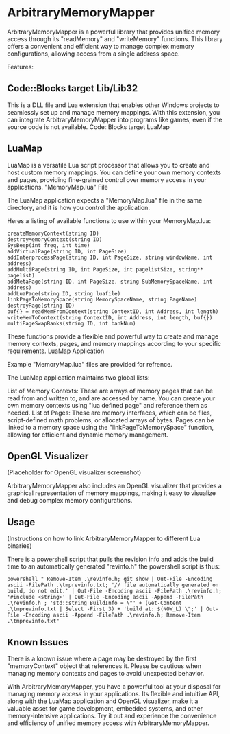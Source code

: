 

# ArbitraryMemoryMapper

ArbitraryMemoryMapper is a powerful library that provides unified memory access through its "readMemory" and "writeMemory" functions.
This library offers a convenient and efficient way to manage complex memory configurations, allowing access from a single address space.

Features:

## Code::Blocks target Lib/Lib32

This is a DLL file and Lua extension that enables other Windows projects to seamlessly set up and manage memory mappings. With this extension, you can integrate ArbitraryMemoryMapper into programs like games, even if the source code is not available.
Code::Blocks target LuaMap

## LuaMap
LuaMap is a versatile Lua script processor that allows you to create and host custom memory mappings. You can define your own memory contexts and pages, providing fine-grained control over memory access in your applications.
"MemoryMap.lua" File

The LuaMap application expects a "MemoryMap.lua" file in the same directory, and it is how you control the application. 

Heres a listing of available functions to use within your MemoryMap.lua:

    createMemoryContext(string ID)
    destroyMemoryContext(string ID)
    SysBeep(int freq, int time)
    addVirtualPage(string ID, int PageSize)
    addInterprocessPage(string ID, int PageSize, string windowName, int address)
    addMultiPage(string ID, int PageSize, int pagelistSize, string** pagelist)
    addMetaPage(string ID, int PageSize, string SubMemorySpaceName, int address)
    addLuaPage(string ID, string luafile)
    linkPageToMemorySpace(string MemorySpaceName, string PageName)
    destroyPage(string ID)
    buf{} = readMemFromContext(string ContextID, int Address, int length)
    writeMemToContext(string ContextID, int Address, int length, buf{})
    multiPageSwapBanks(string ID, int bankNum)

These functions provide a flexible and powerful way to create and manage memory contexts, pages, and memory mappings according to your specific requirements.
LuaMap Application

Example "MemoryMap.lua" files are provided for refrence.

The LuaMap application maintains two global lists:

List of Memory Contexts: These are arrays of memory pages that can be read from and written to, and are accessed by name. You can create your own memory contexts using "lua defined page" and reference them as needed.
List of Pages: These are memory interfaces, which can be files, script-defined math problems, or allocated arrays of bytes. Pages can be linked to a memory space using the "linkPageToMemorySpace" function, allowing for efficient and dynamic memory management.

## OpenGL Visualizer

(Placeholder for OpenGL visualizer screenshot)

ArbitraryMemoryMapper also includes an OpenGL visualizer that provides a graphical representation of memory mappings, making it easy to visualize and debug complex memory configurations.

## Usage

(Instructions on how to link ArbitraryMemoryMapper to different Lua binaries)

There is a powershell script that pulls the revision info and adds the build time to an automatically generated "revinfo.h"
 the powershell script is thus:
 
	powershell " Remove-Item .\revinfo.h; git show | Out-File -Encoding ascii -FilePath .\tmprevinfo.txt; '// file automatically generated on build, do not edit.' | Out-File -Encoding ascii -FilePath .\revinfo.h; '#include <string>' | Out-File -Encoding ascii -Append -FilePath .\revinfo.h ; 'std::string BuildInfo = \"' + (Get-Content .\tmprevinfo.txt | Select -First 3) + 'build at: $(NOW_L) \";' | Out-File -Encoding ascii -Append -FilePath .\revinfo.h; Remove-Item .\tmprevinfo.txt"

## Known Issues

There is a known issue where a page may be destroyed by the first "memoryContext" object that references it. Please be cautious when managing memory contexts and pages to avoid unexpected behavior.



With ArbitraryMemoryMapper, you have a powerful tool at your disposal for managing memory access in your applications. Its flexible and intuitive API, along with the LuaMap application and OpenGL visualizer, make it a valuable asset for game development, embedded systems, and other memory-intensive applications. Try it out and experience the convenience and efficiency of unified memory access with ArbitraryMemoryMapper.

